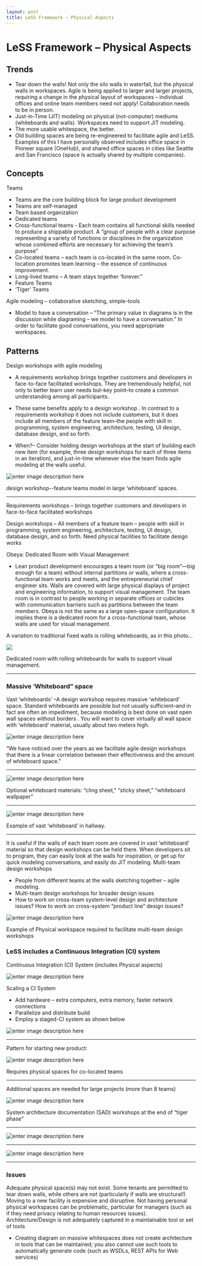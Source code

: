```yaml
---
layout: post
title: LeSS Framework – Physical Aspects
---
```


LeSS Framework – Physical Aspects
=================

## Trends
-  Tear down the walls!  Not only the silo walls in waterfall, but the physical walls in workspaces.
Agile is being applied to larger and larger projects, requiring a change in the physical layout of workspaces – individual offices and online team members need not apply!  Collaboration needs to be in person.
- Just-in-Time (JIT) modeling on physical (not-computer) mediums (whiteboards and walls).  Workspaces need to support JIT modeling.
- The more usable whitespace, the better.
- Old building spaces are being re-engineered to facilitate agile and LeSS.  Examples of this I have personally observed includes office space in Pioneer square (OneHub), and shared office spaces in cities like Seattle and San Francisco (space is actually shared by multiple companies).

## Concepts
Teams

- Teams are the core building block for large product development
- Teams are self-managed
- Team based organization
- Dedicated teams
- Cross-functional teams - Each team contains all functional skills needed to produce a shippable product. A “group of people with a clear purpose representing a variety of functions or disciplines in the organization whose combined efforts are necessary for achieving the team’s purpose”
- Co-located teams – each team is co-located in the same room.  Co-location promotes team learning – the essence of continuous improvement.
- Long-lived teams – A team stays together ‘forever.”
- Feature Teams
- ‘Tiger’ Teams

Agile modeling – collaborative sketching, simple-tools

- Model to have a conversation – “The primary value in diagrams is in the discussion while diagraming – we model to have a conversation.”  In order to facilitate good conversations, you need appropriate workspaces.

## Patterns

Design workshops with agile modeling

- A requirements workshop brings together customers and developers in face-to-face facilitated workshops. They are tremendously helpful, not only to better learn user needs but–key point–to create a common understanding among all participants.

- These same benefits apply to a design workshop . In contrast to a requirements workshop it does not include customers, but it does include all members of the feature team–the people with skill in programming, system engineering, architecture, testing, UI design, database design, and so forth.

- When?– Consider holding design workshops at the start of building each new item (for example, three design workshops for each of three items in an iteration), and just-in-time whenever else the team finds agile modeling at the walls useful.

 ![enter image description here](https://less.works/img/design_&_architecture/design_ws_1.JPG)

design workshop--feature teams model in large ‘whiteboard’ spaces.


----------


Requirements workshops – brings together customers and developers in face-to-face facilitated workshops

Design workshops – All members of a feature team – people with skill in programming, system engineering, architecture, testing, UI design, database design, and so forth.  Need physical facilities to facilitate design works

Obeya: Dedicated Room with Visual Management

- Lean product development encourages a team room (or “big room”—big enough for a team) without internal partitions or walls, where a cross-functional team works and meets, and the entrepreneurial chief engineer sits. Walls are covered with large physical displays of project and engineering information, to support visual management. The team room is in contrast to people working in separate offices or cubicles with communication barriers such as partitions between the team members. Obeya is not the same as a large open-space configuration. It implies there is a dedicated room for a cross-functional team, whose walls are used for visual management.

A variation to traditional fixed walls is rolling whiteboards, as in this photo…

 
![](http://less.works/img/lean_thinking/xoffice_after_obeya.JPG.pagespeed.ic.wMx0rOAWeC.jpg)

Dedicated room with rolling whiteboards for walls to support visual management.


----------


### Massive ‘Whiteboard” space
Vast ‘whiteboards’ –A design workshop requires massive ‘whiteboard’ space. Standard whiteboards are possible but not usually sufficient–and in fact are often an impediment, because modeling is best done on vast open wall spaces without borders . You will want to cover virtually all wall space with ‘whiteboard’ material, usually about two meters high.

 
![enter image description here](https://less.works/img/design_&_architecture/uml_wall.JPG)

“We have noticed over the years as we facilitate agile design workshops that there is a linear correlation between their effectiveness and the amount of whiteboard space.”


----------


 
![enter image description here](https://less.works/img/design_&_architecture/cling_sheet_roll.JPG)

Optional whiteboard materials:  “cling sheet,” “sticky sheet,” “whiteboard wallpaper”


----------


 
![enter image description here](https://less.works/img/design_&_architecture/walls_in_halls.JPG)

Example of vast ‘whiteboard’ in hallway.


----------


It is useful if the walls of each team room are covered in vast ‘whiteboard’ material so that design workshops can be held there. When developers sit to program, they can easily look at the walls for inspiration, or get up for quick modeling conversations, and easily do JIT modeling.
Multi-team design workshops 

- People from different teams at the walls sketching together – agile modeling.
- Multi-team design workshops for broader design issues
- How to work on cross-team system-level design and architecture issues? How to work on cross-system “product line” design issues?
 
![enter image description here](https://less.works/img/design_&_architecture/groups_in_ws_2.JPG)

Example of Physical workspace required to facilitate multi-team design workshops

### LeSS includes a Continuous Integration (CI) system
 
Continuous Integration (CI) System (includes Physical aspects)

![enter image description here](https://less.works/img/technical-excellence/continuous-integration-system.png)

Scaling a CI System

- Add hardware – extra computers, extra memory, faster network connections
- Parallelize and distribute build
- Employ a staged-CI system as shown below
 
![enter image description here](https://less.works/img/technical-excellence/continuous-integration-scaled-system-example.png)


----------


Pattern for starting new product:
 
![enter image description here](https://less.works/img/design_&_architecture/start_with_tiger_team.png)

Requires physical spaces for co-located teams


----------


Additional spaces are needed for large projects (more than 8 teams)
 
![enter image description here](https://less.works/img/less-huge/requirement-areas.png)

System architecture documentation (SAD) workshops at the end of “tiger phase”


----------


 
![enter image description here](https://less.works/img/design_&_architecture/tiger_team_SAD_workshop.png)
 


----------


![enter image description here](https://less.works/img/design_&_architecture/sad_workshop.jpg)


----------


### Issues
Adequate physical space(s) may not exist.  Some tenants are permitted to tear down walls, while others are not (particularly if walls are structural!)  Moving to a new facility is expensive and disruptive.
Not having personal physical workspaces can be problematic, particular for managers (such as if they need privacy relating to human resources issues).
Architecture/Design is not adequately captured in a maintainable tool or set of tools

-	Creating diagram on massive whitespaces does not create architecture in tools that can be maintained; you also cannot use such tools to automatically generate code (such as WSDLs, REST APIs for Web services)
